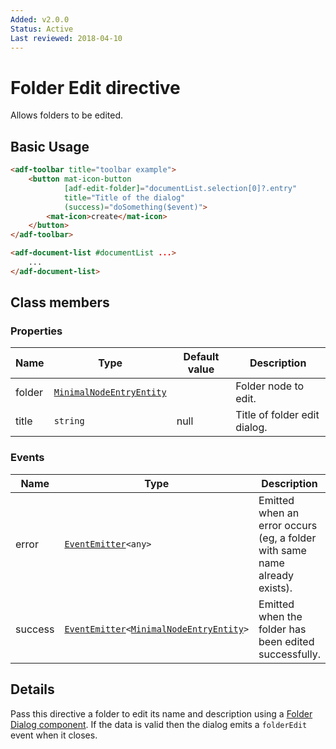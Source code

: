 ```yaml
---
Added: v2.0.0
Status: Active
Last reviewed: 2018-04-10
---
```


# Folder Edit directive

Allows folders to be edited.

## Basic Usage

```html
<adf-toolbar title="toolbar example">
    <button mat-icon-button
            [adf-edit-folder]="documentList.selection[0]?.entry"
            title="Title of the dialog"
            (success)="doSomething($event)">
        <mat-icon>create</mat-icon>
    </button>
</adf-toolbar>

<adf-document-list #documentList ...>
    ...
</adf-document-list>
```

## Class members

### Properties

| Name | Type | Default value | Description |
| ---- | ---- | ------------- | ----------- |
| folder | [`MinimalNodeEntryEntity`](../content-services/document-library.model.md) |  | Folder node to edit. |
| title | `string` | null | Title of folder edit dialog. |

### Events

| Name | Type | Description |
| ---- | ---- | ----------- |
| error | [`EventEmitter`](https://angular.io/api/core/EventEmitter)`<any>` | Emitted when an error occurs (eg, a folder with same name already exists). |
| success | [`EventEmitter`](https://angular.io/api/core/EventEmitter)`<`[`MinimalNodeEntryEntity`](../content-services/document-library.model.md)`>` | Emitted when the folder has been edited successfully. |

## Details

Pass this directive a folder to edit its name and description using a [Folder Dialog component](../../lib/content-services/dialogs/folder.dialog.ts).
If the data is valid then the dialog emits a `folderEdit` event when it closes.
